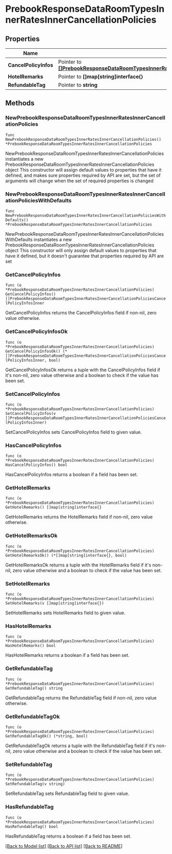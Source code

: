 # PrebookResponseDataRoomTypesInnerRatesInnerCancellationPolicies

## Properties

Name | Type | Description | Notes
------------ | ------------- | ------------- | -------------
**CancelPolicyInfos** | Pointer to [**[]PrebookResponseDataRoomTypesInnerRatesInnerCancellationPoliciesCancelPolicyInfosInner**](PrebookResponseDataRoomTypesInnerRatesInnerCancellationPoliciesCancelPolicyInfosInner.md) |  | [optional] 
**HotelRemarks** | Pointer to **[]map[string]interface{}** |  | [optional] 
**RefundableTag** | Pointer to **string** |  | [optional] 

## Methods

### NewPrebookResponseDataRoomTypesInnerRatesInnerCancellationPolicies

`func NewPrebookResponseDataRoomTypesInnerRatesInnerCancellationPolicies() *PrebookResponseDataRoomTypesInnerRatesInnerCancellationPolicies`

NewPrebookResponseDataRoomTypesInnerRatesInnerCancellationPolicies instantiates a new PrebookResponseDataRoomTypesInnerRatesInnerCancellationPolicies object
This constructor will assign default values to properties that have it defined,
and makes sure properties required by API are set, but the set of arguments
will change when the set of required properties is changed

### NewPrebookResponseDataRoomTypesInnerRatesInnerCancellationPoliciesWithDefaults

`func NewPrebookResponseDataRoomTypesInnerRatesInnerCancellationPoliciesWithDefaults() *PrebookResponseDataRoomTypesInnerRatesInnerCancellationPolicies`

NewPrebookResponseDataRoomTypesInnerRatesInnerCancellationPoliciesWithDefaults instantiates a new PrebookResponseDataRoomTypesInnerRatesInnerCancellationPolicies object
This constructor will only assign default values to properties that have it defined,
but it doesn't guarantee that properties required by API are set

### GetCancelPolicyInfos

`func (o *PrebookResponseDataRoomTypesInnerRatesInnerCancellationPolicies) GetCancelPolicyInfos() []PrebookResponseDataRoomTypesInnerRatesInnerCancellationPoliciesCancelPolicyInfosInner`

GetCancelPolicyInfos returns the CancelPolicyInfos field if non-nil, zero value otherwise.

### GetCancelPolicyInfosOk

`func (o *PrebookResponseDataRoomTypesInnerRatesInnerCancellationPolicies) GetCancelPolicyInfosOk() (*[]PrebookResponseDataRoomTypesInnerRatesInnerCancellationPoliciesCancelPolicyInfosInner, bool)`

GetCancelPolicyInfosOk returns a tuple with the CancelPolicyInfos field if it's non-nil, zero value otherwise
and a boolean to check if the value has been set.

### SetCancelPolicyInfos

`func (o *PrebookResponseDataRoomTypesInnerRatesInnerCancellationPolicies) SetCancelPolicyInfos(v []PrebookResponseDataRoomTypesInnerRatesInnerCancellationPoliciesCancelPolicyInfosInner)`

SetCancelPolicyInfos sets CancelPolicyInfos field to given value.

### HasCancelPolicyInfos

`func (o *PrebookResponseDataRoomTypesInnerRatesInnerCancellationPolicies) HasCancelPolicyInfos() bool`

HasCancelPolicyInfos returns a boolean if a field has been set.

### GetHotelRemarks

`func (o *PrebookResponseDataRoomTypesInnerRatesInnerCancellationPolicies) GetHotelRemarks() []map[string]interface{}`

GetHotelRemarks returns the HotelRemarks field if non-nil, zero value otherwise.

### GetHotelRemarksOk

`func (o *PrebookResponseDataRoomTypesInnerRatesInnerCancellationPolicies) GetHotelRemarksOk() (*[]map[string]interface{}, bool)`

GetHotelRemarksOk returns a tuple with the HotelRemarks field if it's non-nil, zero value otherwise
and a boolean to check if the value has been set.

### SetHotelRemarks

`func (o *PrebookResponseDataRoomTypesInnerRatesInnerCancellationPolicies) SetHotelRemarks(v []map[string]interface{})`

SetHotelRemarks sets HotelRemarks field to given value.

### HasHotelRemarks

`func (o *PrebookResponseDataRoomTypesInnerRatesInnerCancellationPolicies) HasHotelRemarks() bool`

HasHotelRemarks returns a boolean if a field has been set.

### GetRefundableTag

`func (o *PrebookResponseDataRoomTypesInnerRatesInnerCancellationPolicies) GetRefundableTag() string`

GetRefundableTag returns the RefundableTag field if non-nil, zero value otherwise.

### GetRefundableTagOk

`func (o *PrebookResponseDataRoomTypesInnerRatesInnerCancellationPolicies) GetRefundableTagOk() (*string, bool)`

GetRefundableTagOk returns a tuple with the RefundableTag field if it's non-nil, zero value otherwise
and a boolean to check if the value has been set.

### SetRefundableTag

`func (o *PrebookResponseDataRoomTypesInnerRatesInnerCancellationPolicies) SetRefundableTag(v string)`

SetRefundableTag sets RefundableTag field to given value.

### HasRefundableTag

`func (o *PrebookResponseDataRoomTypesInnerRatesInnerCancellationPolicies) HasRefundableTag() bool`

HasRefundableTag returns a boolean if a field has been set.


[[Back to Model list]](../README.md#documentation-for-models) [[Back to API list]](../README.md#documentation-for-api-endpoints) [[Back to README]](../README.md)


